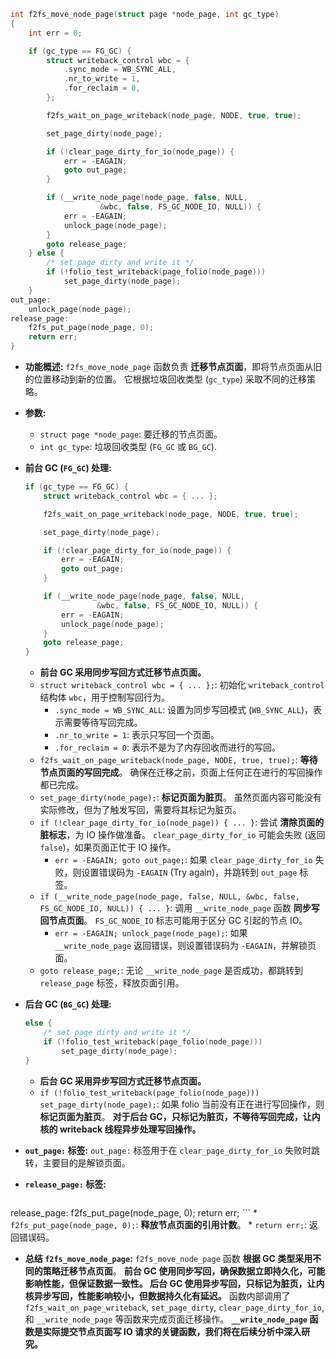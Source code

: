 ```c
int f2fs_move_node_page(struct page *node_page, int gc_type)
{
	int err = 0;

	if (gc_type == FG_GC) {
		struct writeback_control wbc = {
			.sync_mode = WB_SYNC_ALL,
			.nr_to_write = 1,
			.for_reclaim = 0,
		};

		f2fs_wait_on_page_writeback(node_page, NODE, true, true);

		set_page_dirty(node_page);

		if (!clear_page_dirty_for_io(node_page)) {
			err = -EAGAIN;
			goto out_page;
		}

		if (__write_node_page(node_page, false, NULL,
					&wbc, false, FS_GC_NODE_IO, NULL)) {
			err = -EAGAIN;
			unlock_page(node_page);
		}
		goto release_page;
	} else {
		/* set page dirty and write it */
		if (!folio_test_writeback(page_folio(node_page)))
			set_page_dirty(node_page);
	}
out_page:
	unlock_page(node_page);
release_page:
	f2fs_put_page(node_page, 0);
	return err;
}
```

*   **功能概述:** `f2fs_move_node_page` 函数负责 **迁移节点页面**，即将节点页面从旧的位置移动到新的位置。  它根据垃圾回收类型 (`gc_type`) 采取不同的迁移策略。

*   **参数:**
    *   `struct page *node_page`:  要迁移的节点页面。
    *   `int gc_type`:  垃圾回收类型 (`FG_GC` 或 `BG_GC`).

*   **前台 GC (`FG_GC`) 处理:**
    ```c
    if (gc_type == FG_GC) {
        struct writeback_control wbc = { ... };

        f2fs_wait_on_page_writeback(node_page, NODE, true, true);

        set_page_dirty(node_page);

        if (!clear_page_dirty_for_io(node_page)) {
            err = -EAGAIN;
            goto out_page;
        }

        if (__write_node_page(node_page, false, NULL,
                    &wbc, false, FS_GC_NODE_IO, NULL)) {
            err = -EAGAIN;
            unlock_page(node_page);
        }
        goto release_page;
    }
    ```
    *   **前台 GC 采用同步写回方式迁移节点页面。**
    *   `struct writeback_control wbc = { ... };`:  初始化 `writeback_control` 结构体 `wbc`，用于控制写回行为。
        *   `.sync_mode = WB_SYNC_ALL`:  设置为同步写回模式 (`WB_SYNC_ALL`)，表示需要等待写回完成。
        *   `.nr_to_write = 1`:  表示只写回一个页面。
        *   `.for_reclaim = 0`:  表示不是为了内存回收而进行的写回。
    *   `f2fs_wait_on_page_writeback(node_page, NODE, true, true);`:  **等待节点页面的写回完成**。  确保在迁移之前，页面上任何正在进行的写回操作都已完成。
    *   `set_page_dirty(node_page);`:  **标记页面为脏页**。  虽然页面内容可能没有实际修改，但为了触发写回，需要将其标记为脏页。
    *   `if (!clear_page_dirty_for_io(node_page)) { ... }`:  尝试 **清除页面的脏标志**，为 IO 操作做准备。 `clear_page_dirty_for_io` 可能会失败 (返回 `false`)，如果页面正忙于 IO 操作。
        *   `err = -EAGAIN; goto out_page;`:  如果 `clear_page_dirty_for_io` 失败，则设置错误码为 `-EAGAIN` (Try again)，并跳转到 `out_page` 标签。
    *   `if (__write_node_page(node_page, false, NULL, &wbc, false, FS_GC_NODE_IO, NULL)) { ... }`:  调用 `__write_node_page` 函数 **同步写回节点页面**。  `FS_GC_NODE_IO` 标志可能用于区分 GC 引起的节点 IO。
        *   `err = -EAGAIN; unlock_page(node_page);`:  如果 `__write_node_page` 返回错误，则设置错误码为 `-EAGAIN`，并解锁页面。
    *   `goto release_page;`:  无论 `__write_node_page` 是否成功，都跳转到 `release_page` 标签，释放页面引用。

*   **后台 GC (`BG_GC`) 处理:**
    ```c
    else {
        /* set page dirty and write it */
        if (!folio_test_writeback(page_folio(node_page)))
            set_page_dirty(node_page);
    }
    ```
    *   **后台 GC 采用异步写回方式迁移节点页面。**
    *   `if (!folio_test_writeback(page_folio(node_page))) set_page_dirty(node_page);`:  如果 folio 当前没有正在进行写回操作，则 **标记页面为脏页**。  **对于后台 GC，只标记为脏页，不等待写回完成，让内核的 writeback 线程异步处理写回操作。**

*   **`out_page:` 标签:**  `out_page:` 标签用于在 `clear_page_dirty_for_io` 失败时跳转，主要目的是解锁页面。

*   **`release_page:` 标签:**
    ```c
release_page:
	f2fs_put_page(node_page, 0);
	return err;
    ```
    *   `f2fs_put_page(node_page, 0);`:  **释放节点页面的引用计数**。
    *   `return err;`:  返回错误码。

*   **总结 `f2fs_move_node_page`:**  `f2fs_move_node_page` 函数 **根据 GC 类型采用不同的策略迁移节点页面**。  **前台 GC 使用同步写回，确保数据立即持久化，可能影响性能，但保证数据一致性。 后台 GC 使用异步写回，只标记为脏页，让内核异步写回，性能影响较小，但数据持久化有延迟。**  函数内部调用了 `f2fs_wait_on_page_writeback`, `set_page_dirty`, `clear_page_dirty_for_io`, 和 `__write_node_page` 等函数来完成页面迁移操作。  **`__write_node_page` 函数是实际提交节点页面写 IO 请求的关键函数，我们将在后续分析中深入研究。**
